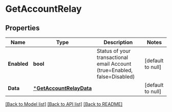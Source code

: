 # GetAccountRelay

## Properties
Name | Type | Description | Notes
------------ | ------------- | ------------- | -------------
**Enabled** | **bool** | Status of your transactional email Account (true&#x3D;Enabled, false&#x3D;Disabled) | [default to null]
**Data** | [***GetAccountRelayData**](getAccountRelayData.md) |  | [default to null]

[[Back to Model list]](../README.md#documentation-for-models) [[Back to API list]](../README.md#documentation-for-api-endpoints) [[Back to README]](../README.md)


